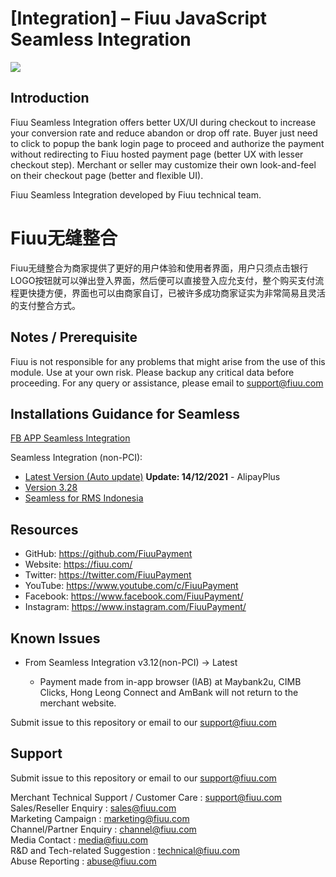 # [Integration] – Fiuu JavaScript Seamless Integration

<img src="https://user-images.githubusercontent.com/38641542/74420622-b6579a00-4e86-11ea-838d-f7d741743d0f.jpg">


Introduction
-----

Fiuu Seamless Integration offers better UX/UI during checkout to increase your conversion rate and reduce abandon or drop off rate. Buyer just need to click to popup the bank login page to proceed and authorize the payment without redirecting to Fiuu hosted payment page (better UX with lesser checkout step). Merchant or seller may customize their own look-and-feel on their checkout page (better and flexible UI).

Fiuu Seamless Integration developed by Fiuu technical team.


Fiuu无缝整合
=====================

Fiuu无缝整合为商家提供了更好的用户体验和使用者界面，用户只须点击银行LOGO按钮就可以弹出登入界面，然后便可以直接登入应允支付，整个购买支付流程更快捷方便，界面也可以由商家自订，已被许多成功商家证实为非常简易且灵活的支付整合方式。


Notes / Prerequisite
-----

Fiuu is not responsible for any problems that might arise from the use of this module. 
Use at your own risk. Please backup any critical data before proceeding. For any query or 
assistance, please email to support@fiuu.com 


Installations Guidance for Seamless 
--------------------------

[FB APP Seamless Integration](https://github.com/RazerMS/Seamless_Integration/wiki/Razer-Merchant-Services-FB-App-Seamless-Integration)

Seamless Integration (non-PCI):
- [Latest Version (Auto update)](https://github.com/FiuuPayment/Integration-Fiuu_JavaScript_Seamless_Integration/wiki/Fiuu-Seamless-Integration-v3.28-(non-PCI)) **Update: 14/12/2021** - AlipayPlus
- [Version 3.28](https://github.com/FiuuPayment/Integration-Fiuu_JavaScript_Seamless_Integration/wiki/Fiuu-Seamless-Integration-v3.28-(non-PCI))
- [Seamless for RMS Indonesia](https://github.com/FiuuPayment/Integration-Fiuu_JavaScript_Seamless_Integration/wiki/Fiuu-Seamless-Integration-for-RMS-Indonesia-(non-PCI))


## Resources
- GitHub:     https://github.com/FiuuPayment
- Website:    https://fiuu.com/
- Twitter:    https://twitter.com/FiuuPayment
- YouTube:    https://www.youtube.com/c/FiuuPayment
- Facebook:   https://www.facebook.com/FiuuPayment/
- Instagram:  https://www.instagram.com/FiuuPayment/



Known Issues
------------
- From Seamless Integration v3.12(non-PCI) -> Latest

	- Payment made from in-app browser (IAB) at Maybank2u, CIMB Clicks, Hong Leong Connect and AmBank will not return to the merchant website.

Submit issue to this repository or email to our support@fiuu.com


## Support

Submit issue to this repository or email to our support@fiuu.com

Merchant Technical Support / Customer Care : support@fiuu.com<br>
Sales/Reseller Enquiry : sales@fiuu.com<br>
Marketing Campaign : marketing@fiuu.com<br>
Channel/Partner Enquiry : channel@fiuu.com<br>
Media Contact : media@fiuu.com<br>
R&D and Tech-related Suggestion : technical@fiuu.com<br>
Abuse Reporting : abuse@fiuu.com
